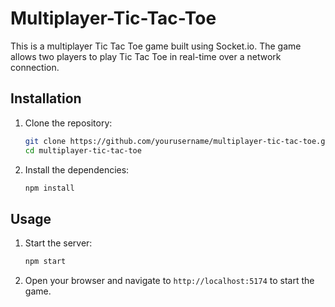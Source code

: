 # Multiplayer-Tic-Tac-Toe
This is a multiplayer Tic Tac Toe game built using Socket.io. The game allows two players to play Tic Tac Toe in real-time over a network connection.

## Installation

1. Clone the repository:

    ```bash
    git clone https://github.com/yourusername/multiplayer-tic-tac-toe.git
    cd multiplayer-tic-tac-toe
    ```

2. Install the dependencies:

    ```bash
    npm install
    ```

## Usage

1. Start the server:

    ```bash
    npm start
    ```

2. Open your browser and navigate to `http://localhost:5174` to start the game.
